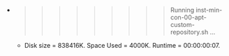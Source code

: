 * >>>>>>>>> Running inst-min-con-00-apt-custom-repository.sh ...
  * Disk size = 838416K. Space Used = 4000K. Runtime = 00:00:00:07.

